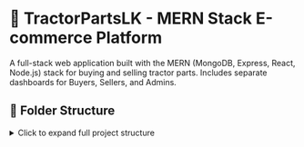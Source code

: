 # 🚜 TractorPartsLK - MERN Stack E-commerce Platform

A full-stack web application built with the MERN (MongoDB, Express, React, Node.js) stack for buying and selling tractor parts. Includes separate dashboards for Buyers, Sellers, and Admins.

## 📁 Folder Structure

<details>
<summary>Click to expand full project structure</summary>

```plaintext
TractorPartsLK/
├── client/                     # Frontend - React
│   ├── public/                 # Static files
│   │   ├── index.html
│   │   ├── favicon.ico
│   │   └── logo.png
│   └── src/
│       ├── assets/             # Images, logos, etc.
│       │   └── placeholder.jpg
│       ├── components/         # Shared UI components
│       │   ├── Header.jsx
│       │   ├── Footer.jsx
│       │   ├── ProductCard.jsx
│       │   └── Sidebar.jsx
│       ├── context/            # React Context APIs
│       │   ├── AuthContext.js
│       │   └── CartContext.js
│       ├── layouts/            # Layouts for roles
│       │   ├── BuyerLayout.jsx
│       │   ├── SellerLayout.jsx
│       │   └── AdminLayout.jsx
│       ├── pages/              # Role-based pages
│       │   ├── Buyer/
│       │   │   ├── Dashboard.jsx
│       │   │   ├── ProductList.jsx
│       │   │   ├── Cart.jsx
│       │   │   └── Orders.jsx
│       │   ├── Seller/
│       │   │   ├── Dashboard.jsx
│       │   │   ├── AddProduct.jsx
│       │   │   ├── MyProducts.jsx
│       │   │   └── Orders.jsx
│       │   ├── Admin/
│       │   │   ├── Dashboard.jsx
│       │   │   ├── ManageUsers.jsx
│       │   │   ├── ManageProducts.jsx
│       │   │   └── SiteSettings.jsx
│       │   └── Auth/
│       │       ├── Login.jsx
│       │       ├── Register.jsx
│       │       └── ForgotPassword.jsx
│       ├── routes/             # React Router setup
│       │   └── AppRoutes.jsx
│       ├── services/           # API service handlers
│       │   ├── sellerService.js
│       │   ├── productService.js
│       │   └── orderService.js
│       ├── utils/              # Helper functions
│       │   └── validators.js
│       ├── App.js
│       ├── index.js
│       └── main.css
│
├── server/                     # Backend - Node.js & Express
│   ├── config/                 # DB and cloud settings
│   │   ├── db.js
│   │   └── cloudinary.js
│   ├── controllers/            # Business logic
│   │   ├── authController.js
│   │   ├── buyerController.js
│   │   ├── sellerDashboardController.js
│   │   ├── sellerController.js
│   │   ├── adminController.js
│   │   └── productController.js
│   ├── middleware/             # Middleware functions
│   │   ├── authMiddleware.js
│   │   ├── roleMiddleware.js
│   │   ├── errorHandler.js
│   │   └── upload.js
│   ├── models/                 # Mongoose schemas
│   │   ├── User.js
│   │   ├── Product.js
│   │   ├── Order.js
│   │   ├── SellerProfile.js
│   │   └── Category.js
│   ├── routes/                 # API endpoints
│   │   ├── authRoutes.js
│   │   ├── buyerRoutes.js
│   │   ├── sellerRoutes.js
│   │   ├── adminRoutes.js
│   │   ├── achatbotRoutes.js
│   │   ├── sellerDashboardRoutes.js
│   │   └── productRoutes.js
│   ├── uploads/                # Uploaded assets
│   │   ├── seller/profile/
│   │   └── events/
│   ├── utils/
│   │   └── generateToken.js
│   ├── App.js                  # Express app config
│   └── server.js               # Server startup
│
├── .env                        # Environment variables
├── .gitignore
├── package.json
├── README.md

</details> 
```
# colours >>>>>>>>>>>>>>>>>>>>>>>>

#3da065
#70e67e
#E8F5EA
#1D4F28
#86c498
#addaad
#e8f5e9


## ✨ Features

- 🔐 Role-based Authentication (User, Seller, Admin)
- 🛒 Buyer Dashboard: Browse products, manage cart, view orders
- 🧾 Seller Dashboard: Add/edit products, view orders, analytics
- 🛠 Admin Panel: Manage users, products, and site settings
- 🖼 Image Uploads (Multer + Cloudinary setup ready)
- 🤖 AI Chatbot and Image Search using TensorFlow MobileNet
- 📊 Analytics via Chart.js for Sellers/Admins
- 🎨 Responsive UI with AOS animations and modern design

---

## ⚙️ How to Run the Project Locally

### 🔧 Prerequisites

- Node.js & npm
- MongoDB (local or cloud)
- (Optional) Cloudinary account for image uploads 

### Clone the Repository

```bash
git clone https://github.com/thilankadilshan/TractorPartsLK.git
cd TractorPartsLK
```

# Install Dependencies```

# Frontend

cd client
npm install

# Backend

cd ../server
npm install

# Run the Application

In client/
npm run dev

# In server/

npm run dev

Frontend: http://localhost:5173
Backend API: http://localhost:5000

## 📦 Technologies Used

# Frontend:

React 19 + Vite
React Router DOM v7
Axios, Swiper.js, AOS
Chart.js & React-ChartJS-2
Formik (for forms)

# Backend:

Express.js
MongoDB & Mongoose
Multer (uploads), JWT (auth), Bcrypt (hashing)
TensorFlow.js (image-based search with MobileNet)

## 🙋 Author

Wahigala Jayalath
💼 MERN Stack Developer
🌐 GitHub: https://github.com/thilankadilshan
📨 Email: thilanka.cv@gmail.com

## 📜 License

This project is part of an academic assignment and is shared for educational purposes only.
